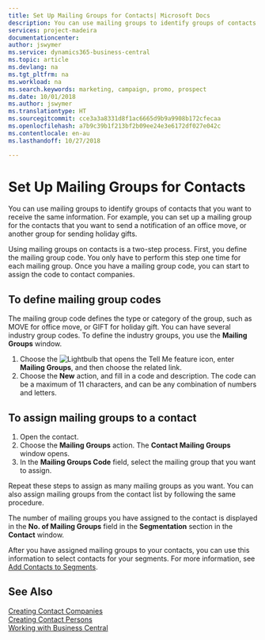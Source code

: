 ```yaml
---
title: Set Up Mailing Groups for Contacts| Microsoft Docs
description: You can use mailing groups to identify groups of contacts that you want to receive the same information, for example, for a marketing campaign or promo.
services: project-madeira
documentationcenter: 
author: jswymer
ms.service: dynamics365-business-central
ms.topic: article
ms.devlang: na
ms.tgt_pltfrm: na
ms.workload: na
ms.search.keywords: marketing, campaign, promo, prospect
ms.date: 10/01/2018
ms.author: jswymer
ms.translationtype: HT
ms.sourcegitcommit: cce3a3a8331d8f1ac6665d9b9a9908b172cfecaa
ms.openlocfilehash: a7b9c39b1f213bf2b09ee24e3e6172df027e042c
ms.contentlocale: en-au
ms.lasthandoff: 10/27/2018

---
```

# <a name="set-up-mailing-groups-for-contacts"></a>Set Up Mailing Groups for Contacts
You can use mailing groups to identify groups of contacts that you want to receive the same information. For example, you can set up a mailing group for the contacts that you want to send a notification of an office move, or another group for sending holiday gifts.

Using mailing groups on contacts is a two-step process. First, you define the mailing group code. You only have to perform this step one time for each mailing group. Once you have a mailing group code, you can start to assign the code to contact companies.

## <a name="to-define-mailing-group-codes"></a>To define mailing group codes
The mailing group code defines the type or category of the group, such as MOVE for office move, or GIFT for holiday gift. You can have several industry group codes. To define the industry groups, you use the **Mailing Groups** window.

1. Choose the ![Lightbulb that opens the Tell Me feature](media/ui-search/search_small.png "Tell me what you want to do") icon, enter **Mailing Groups**, and then choose the related link.
2. Choose the **New** action, and fill in a code and description. The code can be a maximum of 11 characters, and can be any combination of numbers and letters.

## <a name="AssignMailGroupContact"></a> To assign mailing groups to a contact
1. Open the contact.
2. Choose the **Mailing Groups** action. The **Contact Mailing Groups** window opens.
3. In the **Mailing Groups Code** field, select the mailing group that you want to assign.

Repeat these steps to assign as many mailing groups as you want. You can also assign mailing groups from the contact list by following the same procedure.

The number of mailing groups you have assigned to the contact is displayed in the **No. of Mailing Groups** field in the **Segmentation** section in the **Contact** window.

After you have assigned mailing groups to your contacts, you can use this information to select contacts for your segments. For more information, see [Add Contacts to Segments](marketing-add-contact-segment.md).

## <a name="see-also"></a>See Also
[Creating Contact Companies](marketing-create-contact-companies.md)  
[Creating Contact Persons](marketing-create-contact-persons.md)  
[Working with Business Central](ui-work-product.md)

